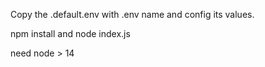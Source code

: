 Copy the .default.env with .env name and config its values.

npm install and node index.js

need node > 14